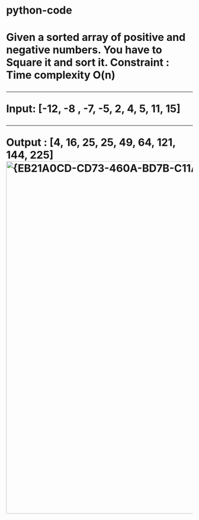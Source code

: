 ﻿# python-code
<h1>Given a sorted array of positive and negative numbers. You have to Square it and sort it. Constraint : Time complexity O(n) 
<hr/>
Input: [-12, -8 , -7, -5, 2, 4, 5, 11, 15] 
  <hr/>
Output : [4, 16, 25, 25, 49, 64, 121, 144, 225] 

<img width="952" alt="{EB21A0CD-CD73-460A-BD7B-C11AB2894E23}" src="https://github.com/user-attachments/assets/aea4addb-f7a8-42a1-9e59-1ffe70a29177" />
